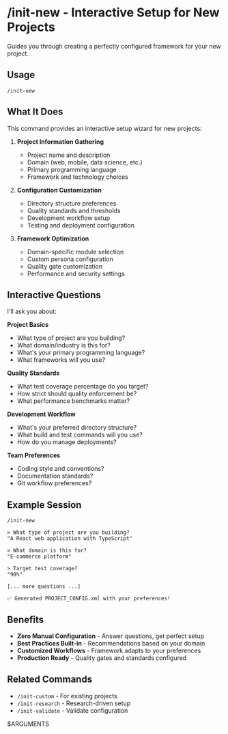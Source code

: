 # /init-new - Interactive Setup for New Projects

Guides you through creating a perfectly configured framework for your new project.

## Usage
```
/init-new
```

## What It Does

This command provides an interactive setup wizard for new projects:

1. **Project Information Gathering**
   - Project name and description
   - Domain (web, mobile, data science, etc.)
   - Primary programming language
   - Framework and technology choices

2. **Configuration Customization**
   - Directory structure preferences
   - Quality standards and thresholds
   - Development workflow setup
   - Testing and deployment configuration

3. **Framework Optimization**
   - Domain-specific module selection
   - Custom persona configuration
   - Quality gate customization
   - Performance and security settings

## Interactive Questions

I'll ask you about:

**Project Basics**
- What type of project are you building?
- What domain/industry is this for?
- What's your primary programming language?
- What frameworks will you use?

**Quality Standards**
- What test coverage percentage do you target?
- How strict should quality enforcement be?
- What performance benchmarks matter?

**Development Workflow**
- What's your preferred directory structure?
- What build and test commands will you use?
- How do you manage deployments?

**Team Preferences**
- Coding style and conventions?
- Documentation standards?
- Git workflow preferences?

## Example Session

```
/init-new

> What type of project are you building?
"A React web application with TypeScript"

> What domain is this for?
"E-commerce platform"

> Target test coverage?
"90%"

[... more questions ...]

✅ Generated PROJECT_CONFIG.xml with your preferences!
```

## Benefits

- **Zero Manual Configuration** - Answer questions, get perfect setup
- **Best Practices Built-in** - Recommendations based on your domain
- **Customized Workflows** - Framework adapts to your preferences
- **Production Ready** - Quality gates and standards configured

## Related Commands

- `/init-custom` - For existing projects
- `/init-research` - Research-driven setup
- `/init-validate` - Validate configuration

$ARGUMENTS